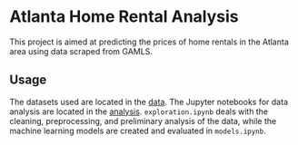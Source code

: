 # Atlanta Home Rental Analysis
This project is aimed at predicting the prices of home rentals in the Atlanta area using data scraped from GAMLS.

## Usage
The datasets used are located in the [data](/data/). The Jupyter notebooks for data analysis are located in the [analysis](/analysis/). ``exploration.ipynb`` deals with the cleaning, preprocessing, and preliminary analysis of the data, while the machine learning models are created and evaluated in ``models.ipynb``.